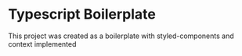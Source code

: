 # Typescript Boilerplate

This project was created as a boilerplate with styled-components and context implemented
